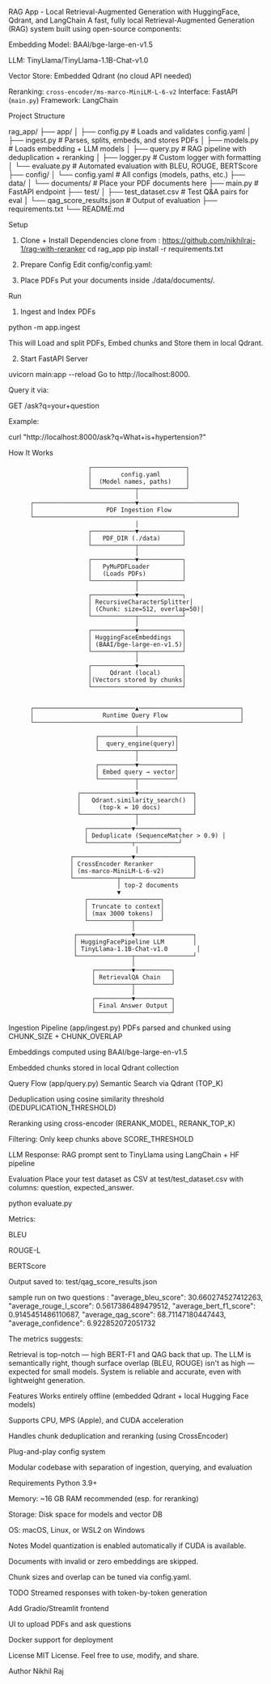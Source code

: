 RAG App - Local Retrieval-Augmented Generation with HuggingFace, Qdrant, and LangChain
A fast, fully local Retrieval-Augmented Generation (RAG) system built using open-source components:

Embedding Model: BAAI/bge-large-en-v1.5

LLM: TinyLlama/TinyLlama-1.1B-Chat-v1.0

Vector Store: Embedded Qdrant (no cloud API needed)

Reranking: `cross-encoder/ms-marco-MiniLM-L-6-v2`
Interface: FastAPI (`main.py`)
Framework: LangChain

Project Structure

rag_app/
├── app/
│   ├── config.py              # Loads and validates config.yaml
│   ├── ingest.py              # Parses, splits, embeds, and stores PDFs
│   ├── models.py              # Loads embedding + LLM models
│   ├── query.py               # RAG pipeline with deduplication + reranking
│   ├── logger.py              # Custom logger with formatting
│   └── evaluate.py            # Automated evaluation with BLEU, ROUGE, BERTScore
├── config/
│   └── config.yaml            # All configs (models, paths, etc.)
├── data/
│   └── documents/             # Place your PDF documents here
├── main.py                    # FastAPI endpoint
├── test/
│   ├── test_dataset.csv       # Test Q&A pairs for eval
│   └── qag_score_results.json # Output of evaluation
├── requirements.txt
└── README.md


Setup
1. Clone + Install Dependencies
clone from :  https://github.com/nikhilraj-1/rag-with-reranker
cd rag_app
pip install -r requirements.txt

2. Prepare Config
Edit config/config.yaml:

3. Place PDFs
Put your documents inside ./data/documents/.

Run
1. Ingest and Index PDFs

python -m app.ingest

This will Load and split PDFs, Embed chunks and Store them in local Qdrant.

2. Start FastAPI Server

uvicorn main:app --reload
Go to http://localhost:8000.

Query it via:

GET /ask?q=your+question

Example:

curl "http://localhost:8000/ask?q=What+is+hypertension?"

How It Works

                          ┌──────────────────────────┐
                          │        config.yaml       │
                          │  (Model names, paths)    │
                          └────────────┬─────────────┘
                                       │
          ┌────────────────────────────▼───────────────────────────┐
          │                    PDF Ingestion Flow                  │
          └────────────────────────────────────────────────────────┘
                                       │
                          ┌────────────▼────────────┐
                          │   PDF_DIR (./data)      │
                          └────────────┬────────────┘
                                       │
                          ┌────────────▼────────────┐
                          │   PyMuPDFLoader         │
                          │   (Loads PDFs)          │
                          └────────────┬────────────┘
                                       │
                          ┌────────────▼────────────┐
                          │ RecursiveCharacterSplitter│
                          │ (Chunk: size=512, overlap=50)│
                          └────────────┬────────────┘
                                       │
                          ┌────────────▼────────────┐
                          │ HuggingFaceEmbeddings   │
                          │ (BAAI/bge-large-en-v1.5)│
                          └────────────┬────────────┘
                                       │
                          ┌────────────▼────────────┐
                          │     Qdrant (local)      │
                          │(Vectors stored by chunks│
                          └─────────────────────────┘


          ┌────────────────────────────▲────────────────────────────┐
          │                   Runtime Query Flow                    │
          └─────────────────────────────────────────────────────────┘
                                       │
                            ┌──────────┴──────────┐
                            │  query_engine(query)│
                            └──────────┬──────────┘
                                       │
                            ┌──────────▼──────────┐
                            │ Embed query → vector│
                            └──────────┬──────────┘
                                       │
                       ┌───────────────▼───────────────┐
                       │   Qdrant.similarity_search()  │
                       │     (top-k = 10 docs)         │
                       └───────────────┬───────────────┘
                                       │
                         ┌────────────▼────────────┐
                         │ Deduplicate (SequenceMatcher > 0.9) │
                         └────────────┬────────────┘
                                       │
                     ┌────────────────▼────────────────┐
                     │ CrossEncoder Reranker           │
                     │ (ms-marco-MiniLM-L-6-v2)        │
                     └────────────┬────────────────────┘
                                  │ top-2 documents
                                  ▼
                         ┌────────────────────┐
                         │ Truncate to context│
                         │ (max 3000 tokens)  │
                         └────────────┬───────┘
                                      │
                      ┌───────────────▼────────────────┐
                      │ HuggingFacePipeline LLM        │
                      │ TinyLlama-1.1B-Chat-v1.0        │
                      └───────────────┬────────────────┘
                                      │
                           ┌──────────▼──────────┐
                           │ RetrievalQA Chain   │
                           └──────────┬──────────┘
                                      │
                           ┌──────────▼──────────┐
                           │ Final Answer Output │
                           └─────────────────────┘



Ingestion Pipeline (app/ingest.py)
PDFs parsed and chunked using CHUNK_SIZE + CHUNK_OVERLAP

Embeddings computed using BAAI/bge-large-en-v1.5

Embedded chunks stored in local Qdrant collection

Query Flow (app/query.py)
Semantic Search via Qdrant (TOP_K)

Deduplication using cosine similarity threshold (DEDUPLICATION_THRESHOLD)

Reranking using cross-encoder (RERANK_MODEL, RERANK_TOP_K)

Filtering: Only keep chunks above SCORE_THRESHOLD

LLM Response: RAG prompt sent to TinyLlama using LangChain + HF pipeline




Evaluation 
Place your test dataset as CSV at test/test_dataset.csv with columns:
question, expected_answer.

python evaluate.py

Metrics:

BLEU

ROUGE-L

BERTScore

Output saved to: test/qag_score_results.json

sample run on two questions : "average_bleu_score": 30.660274527412263,
  "average_rouge_l_score": 0.5617386489479512,
  "average_bert_f1_score": 0.9145451486110687,
  "average_qag_score": 68.71147180447443,
  "average_confidence": 6.922852072051732

The metrics suggests: 

Retrieval is top-notch — high BERT-F1 and QAG back that up.
The LLM is semantically right, though surface overlap (BLEU, ROUGE) isn't as high — expected for small models.
System is reliable and accurate, even with lightweight generation.

Features
Works entirely offline (embedded Qdrant + local Hugging Face models)

Supports CPU, MPS (Apple), and CUDA acceleration

Handles chunk deduplication and reranking (using CrossEncoder)

Plug-and-play config system

Modular codebase with separation of ingestion, querying, and evaluation

Requirements
Python 3.9+

Memory: ~16 GB RAM recommended (esp. for reranking)

Storage: Disk space for models and vector DB

OS: macOS, Linux, or WSL2 on Windows

Notes
Model quantization is enabled automatically if CUDA is available.

Documents with invalid or zero embeddings are skipped.

Chunk sizes and overlap can be tuned via config.yaml.

TODO
 Streamed responses with token-by-token generation

 Add Gradio/Streamlit frontend

 UI to upload PDFs and ask questions

 Docker support for deployment

License
MIT License. Feel free to use, modify, and share.

Author
Nikhil Raj